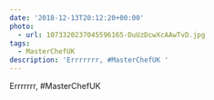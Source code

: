 ```yaml
---
date: '2018-12-13T20:12:20+00:00'
photo:
  - url: 1073320237045596165-DuUzDcwXcAAwTvD.jpg
tags:
  - MasterChefUK
description: 'Errrrrrr, #MasterChefUK '
---
```

Errrrrrr, #MasterChefUK 
